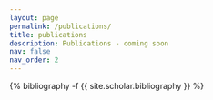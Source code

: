 ```yaml
---
layout: page
permalink: /publications/
title: publications
description: Publications - coming soon
nav: false
nav_order: 2
---
```

<!-- _pages/publications.md -->
<div class="publications">

{% bibliography -f {{ site.scholar.bibliography }} %}

</div>
